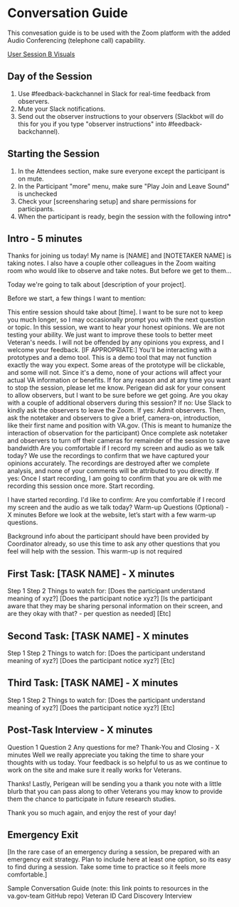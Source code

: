 # Conversation Guide
This convesation guide is to be used with the Zoom platform with the added Audio Conferencing (telephone call) capability.

[User Session B Visuals](TBD)

## Day of the Session
1. Use #feedback-backchannel in Slack for real-time feedback from observers.
2. Mute your Slack notifications.
3. Send out the observer instructions to your observers (Slackbot will do this for you if you type "observer instructions" into #feedback-backchannel).


## Starting the Session
1. In the Attendees section, make sure everyone except the participant is on mute.
2. In the Participant "more" menu, make sure "Play Join and Leave Sound" is unchecked
3. Check your [screensharing setup] and share permissions for participants.
4. When the participant is ready, begin the session with the following intro*


## Intro - 5 minutes
Thanks for joining us today! My name is [NAME] and [NOTETAKER NAME] is taking notes. I also have a couple other colleagues in the Zoom waiting room who would like to observe and take notes. But before we get to them...

Today we're going to talk about [description of your project].

Before we start, a few things I want to mention:

This entire session should take about [time]. I want to be sure not to keep you much longer, so I may occasionally prompt you with the next question or topic.
In this session, we want to hear your honest opinions. We are not testing your ability. We just want to improve these tools to better meet Veteran's needs. I will not be offended by any opinions you express, and I welcome your feedback.
[IF APPROPRIATE:] You'll be interacting with a prototypes and a demo tool. This is a demo tool that may not function exactly the way you expect. Some areas of the prototype will be clickable, and some will not. Since it's a demo, none of your actions will affect your actual VA information or benefits.
If for any reason and at any time you want to stop the session, please let me know.
Perigean did ask for your consent to allow observers, but I want to be sure before we get going. Are you okay with a couple of additional observers during this session?
If no: Use Slack to kindly ask the observers to leave the Zoom.
If yes: Admit observers.
Then, ask the notetaker and observers to give a brief, camera-on, introduction, like their first name and position with VA.gov. (This is meant to humanize the interaction of observation for the participant)
Once complete ask notetaker and observers to turn off their cameras for remainder of the session to save bandwidth
Are you comfortable if I record my screen and audio as we talk today? We use the recordings to confirm that we have captured your opinions accurately. The recordings are destroyed after we complete analysis, and none of your comments will be attributed to you directly.
If yes: Once I start recording, I am going to confirm that you are ok with me recording this session once more.
Start recording.

I have started recording. I'd like to confirm: Are you comfortable if I record my screen and the audio as we talk today?
Warm-up Questions (Optional) - X minutes
Before we look at the website, let’s start with a few warm-up questions.

Background info about the participant should have been provided by Coordinator already, so use this time to ask any other questions that you feel will help with the session. This warm-up is not required

## First Task: [TASK NAME] - X minutes
Step 1
Step 2
Things to watch for:
[Does the participant understand meaning of xyz?]
[Does the participant notice xyz?]
[Is the participant aware that they may be sharing personal information on their screen, and are they okay with that? - per question as needed]
[Etc]


## Second Task: [TASK NAME] - X minutes
Step 1
Step 2
Things to watch for:
[Does the participant understand meaning of xyz?]
[Does the participant notice xyz?]
[Etc]


## Third Task: [TASK NAME] - X minutes
Step 1
Step 2
Things to watch for:
[Does the participant understand meaning of xyz?]
[Does the participant notice xyz?]
[Etc]


## Post-Task Interview - X minutes
Question 1
Question 2
Any questions for me?
Thank-You and Closing - X minutes
Well we really appreciate you taking the time to share your thoughts with us today. Your feedback is so helpful to us as we continue to work on the site and make sure it really works for Veterans.

Thanks! Lastly, Perigean will be sending you a thank you note with a little blurb that you can pass along to other Veterans you may know to provide them the chance to participate in future research studies.

Thank you so much again, and enjoy the rest of your day!

## Emergency Exit
[In the rare case of an emergency during a session, be prepared with an emergency exit strategy. Plan to include here at least one option, so its easy to find during a session. Take some time to practice so it feels more comfortable.]

Sample Conversation Guide (note: this link points to resources in the va.gov-team GitHub repo)
Veteran ID Card Discovery Interview
